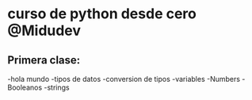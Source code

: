 # curso de python desde cero @Midudev

## Primera clase:
-hola mundo
-tipos de datos
-conversion de tipos
-variables
-Numbers
-Booleanos
-strings 
 